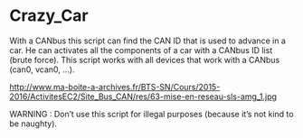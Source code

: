 # Crazy_Car
With a CANbus this script can find the CAN ID that is used to advance in a car. He can activates all the components of a car with a CANbus ID list (brute force). This script works with all devices that work with a CANbus (can0, vcan0, ...).

http://www.ma-boite-a-archives.fr/BTS-SN/Cours/2015-2016/ActivitesEC2/Site_Bus_CAN/res/63-mise-en-reseau-sls-amg_1.jpg

WARNING : Don’t use this script for illegal purposes (because it’s not kind to be naughty).
